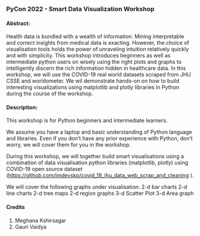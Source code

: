 ### PyCon 2022 - Smart Data Visualization Workshop

#### Abstract:

Health data is bundled with a wealth of information. Mining interpretable and correct insights from medical data is exacting. However, the choice of visualisation tools holds the power of unraveling intuition relatively quickly and with simplicity. This workshop introduces beginners as well as intermediate python users on wisely using the right plots and graphs to intelligently discern the rich information hidden in healthcare data. In this workshop, we will use the COVID-19 real world datasets scraped from JHU CSSE and worldometer. We wil demonstrate hands-on on how to build interesting visualizations using matplotlib and plotly libraries in Python during the course of the workshop.

#### Description:

This workshop is for Python beginners and intermediate learners.

We assume you have a laptop and basic understanding of Python language and libraries. Even if you don’t have any prior experience with Python, don’t worry, we will cover them for you in the workshop.

During this workshop, we will together build smart visualisations using a combination of data visualisation python libraries (matplotlib, plotly) using COVID-19 open source dataset (https://github.com/imdevskp/covid_19_jhu_data_web_scrap_and_cleaning ).

We will cover the following graphs under visualisation:
2-d bar charts
2-d line charts
2-d tree maps
2-d region graphs
3-d Scatter Plot
3-d Area graph

#### Credits

1. Meghana Kshirsagar
2. Gauri Vaidya

